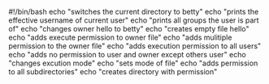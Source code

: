#!/bin/bash
echo "switches the current directory to betty"
echo "prints the effective username of current user"
echo "prints all groups the user is part of"
echo "changes owner hello to betty"
echo "creates empty file hello"
echo "adds execute permission to owner file"
echo "adds mulitiple permission to the owner file"
echo "adds execution permission to all users"
echo "adds no permission to user and owner except others user"
echo "changes excution mode"
echo "sets mode of file"
echo "adds permission to all subdirectories"
echo "creates directory with permission" 
